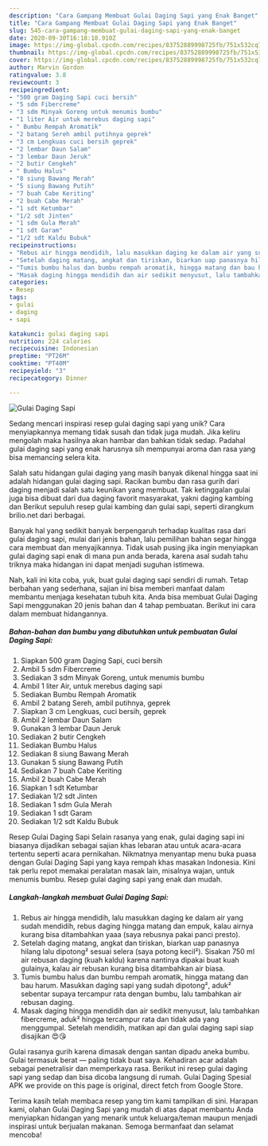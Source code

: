 ```yaml
---
description: "Cara Gampang Membuat Gulai Daging Sapi yang Enak Banget"
title: "Cara Gampang Membuat Gulai Daging Sapi yang Enak Banget"
slug: 545-cara-gampang-membuat-gulai-daging-sapi-yang-enak-banget
date: 2020-09-30T16:18:18.910Z
image: https://img-global.cpcdn.com/recipes/83752889998725fb/751x532cq70/gulai-daging-sapi-foto-resep-utama.jpg
thumbnail: https://img-global.cpcdn.com/recipes/83752889998725fb/751x532cq70/gulai-daging-sapi-foto-resep-utama.jpg
cover: https://img-global.cpcdn.com/recipes/83752889998725fb/751x532cq70/gulai-daging-sapi-foto-resep-utama.jpg
author: Marvin Gordon
ratingvalue: 3.8
reviewcount: 3
recipeingredient:
- "500 gram Daging Sapi cuci bersih"
- "5 sdm Fibercreme"
- "3 sdm Minyak Goreng untuk menumis bumbu"
- "1 liter Air untuk merebus daging sapi"
- " Bumbu Rempah Aromatik"
- "2 batang Sereh ambil putihnya geprek"
- "3 cm Lengkuas cuci bersih geprek"
- "2 lembar Daun Salam"
- "3 lembar Daun Jeruk"
- "2 butir Cengkeh"
- " Bumbu Halus"
- "8 siung Bawang Merah"
- "5 siung Bawang Putih"
- "7 buah Cabe Keriting"
- "2 buah Cabe Merah"
- "1 sdt Ketumbar"
- "1/2 sdt Jinten"
- "1 sdm Gula Merah"
- "1 sdt Garam"
- "1/2 sdt Kaldu Bubuk"
recipeinstructions:
- "Rebus air hingga mendidih, lalu masukkan daging ke dalam air yang sudah mendidih, rebus daging hingga matang dan empuk, kalau airnya kurang bisa ditambahkan yaaa (saya rebusnya pakai panci presto)."
- "Setelah daging matang, angkat dan tiriskan, biarkan uap panasnya hilang lalu dipotong² sesuai selera (saya potong kecil²). Sisakan 750 ml air rebusan daging (kuah kaldu) karena nantinya dipakai buat kuah gulainya, kalau air rebusan kurang bisa ditambahkan air biasa."
- "Tumis bumbu halus dan bumbu rempah aromatik, hingga matang dan bau harum. Masukkan daging sapi yang sudah dipotong², aduk² sebentar supaya tercampur rata dengan bumbu, lalu tambahkan air rebusan daging."
- "Masak daging hingga mendidih dan air sedikit menyusut, lalu tambahkan fibercreme, aduk² hingga tercampur rata dan tidak ada yang menggumpal. Setelah mendidih, matikan api dan gulai daging sapi siap disajikan 😍😘"
categories:
- Resep
tags:
- gulai
- daging
- sapi

katakunci: gulai daging sapi 
nutrition: 224 calories
recipecuisine: Indonesian
preptime: "PT26M"
cooktime: "PT40M"
recipeyield: "3"
recipecategory: Dinner

---
```



![Gulai Daging Sapi](https://img-global.cpcdn.com/recipes/83752889998725fb/751x532cq70/gulai-daging-sapi-foto-resep-utama.jpg)

Sedang mencari inspirasi resep gulai daging sapi yang unik? Cara menyiapkannya memang tidak susah dan tidak juga mudah. Jika keliru mengolah maka hasilnya akan hambar dan bahkan tidak sedap. Padahal gulai daging sapi yang enak harusnya sih mempunyai aroma dan rasa yang bisa memancing selera kita.

Salah satu hidangan gulai daging yang masih banyak dikenal hingga saat ini adalah hidangan gulai daging sapi. Racikan bumbu dan rasa gurih dari daging menjadi salah satu keunikan yang membuat. Tak ketinggalan gulai juga bisa dibuat dari dua daging favorit masyarakat, yakni daging kambing dan Berikut sepuluh resep gulai kambing dan gulai sapi, seperti dirangkum brilio.net dari berbagai.

Banyak hal yang sedikit banyak berpengaruh terhadap kualitas rasa dari gulai daging sapi, mulai dari jenis bahan, lalu pemilihan bahan segar hingga cara membuat dan menyajikannya. Tidak usah pusing jika ingin menyiapkan gulai daging sapi enak di mana pun anda berada, karena asal sudah tahu triknya maka hidangan ini dapat menjadi suguhan istimewa.


Nah, kali ini kita coba, yuk, buat gulai daging sapi sendiri di rumah. Tetap berbahan yang sederhana, sajian ini bisa memberi manfaat dalam membantu menjaga kesehatan tubuh kita. Anda bisa membuat Gulai Daging Sapi menggunakan 20 jenis bahan dan 4 tahap pembuatan. Berikut ini cara dalam membuat hidangannya.

<!--inarticleads1-->

##### Bahan-bahan dan bumbu yang dibutuhkan untuk pembuatan Gulai Daging Sapi:

1. Siapkan 500 gram Daging Sapi, cuci bersih
1. Ambil 5 sdm Fibercreme
1. Sediakan 3 sdm Minyak Goreng, untuk menumis bumbu
1. Ambil 1 liter Air, untuk merebus daging sapi
1. Sediakan  Bumbu Rempah Aromatik
1. Ambil 2 batang Sereh, ambil putihnya, geprek
1. Siapkan 3 cm Lengkuas, cuci bersih, geprek
1. Ambil 2 lembar Daun Salam
1. Gunakan 3 lembar Daun Jeruk
1. Sediakan 2 butir Cengkeh
1. Sediakan  Bumbu Halus
1. Sediakan 8 siung Bawang Merah
1. Gunakan 5 siung Bawang Putih
1. Sediakan 7 buah Cabe Keriting
1. Ambil 2 buah Cabe Merah
1. Siapkan 1 sdt Ketumbar
1. Sediakan 1/2 sdt Jinten
1. Sediakan 1 sdm Gula Merah
1. Sediakan 1 sdt Garam
1. Sediakan 1/2 sdt Kaldu Bubuk


Resep Gulai Daging Sapi Selain rasanya yang enak, gulai daging sapi ini biasanya dijadikan sebagai sajian khas lebaran atau untuk acara-acara tertentu seperti acara pernikahan. Nikmatnya menyantap menu buka puasa dengan Gulai Daging Sapi yang kaya rempah khas masakan Indonesia. Kini tak perlu repot memakai peralatan masak lain, misalnya wajan, untuk menumis bumbu. Resep gulai daging sapi yang enak dan mudah. 

<!--inarticleads2-->

##### Langkah-langkah membuat Gulai Daging Sapi:

1. Rebus air hingga mendidih, lalu masukkan daging ke dalam air yang sudah mendidih, rebus daging hingga matang dan empuk, kalau airnya kurang bisa ditambahkan yaaa (saya rebusnya pakai panci presto).
1. Setelah daging matang, angkat dan tiriskan, biarkan uap panasnya hilang lalu dipotong² sesuai selera (saya potong kecil²). Sisakan 750 ml air rebusan daging (kuah kaldu) karena nantinya dipakai buat kuah gulainya, kalau air rebusan kurang bisa ditambahkan air biasa.
1. Tumis bumbu halus dan bumbu rempah aromatik, hingga matang dan bau harum. Masukkan daging sapi yang sudah dipotong², aduk² sebentar supaya tercampur rata dengan bumbu, lalu tambahkan air rebusan daging.
1. Masak daging hingga mendidih dan air sedikit menyusut, lalu tambahkan fibercreme, aduk² hingga tercampur rata dan tidak ada yang menggumpal. Setelah mendidih, matikan api dan gulai daging sapi siap disajikan 😍😘


Gulai rasanya gurih karena dimasak dengan santan dipadu aneka bumbu. Gulai termasuk berat — paling tidak buat saya. Kehadiran acar adalah sebagai penetralisir dan memperkaya rasa. Berikut ini resep gulai daging sapi yang sedap dan bisa dicoba langsung di rumah. Gulai Daging Spesial APK we provide on this page is original, direct fetch from Google Store. 

Terima kasih telah membaca resep yang tim kami tampilkan di sini. Harapan kami, olahan Gulai Daging Sapi yang mudah di atas dapat membantu Anda menyiapkan hidangan yang menarik untuk keluarga/teman maupun menjadi inspirasi untuk berjualan makanan. Semoga bermanfaat dan selamat mencoba!
